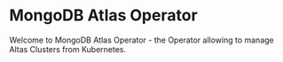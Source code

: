 # MongoDB Atlas Operator
Welcome to MongoDB Atlas Operator - the Operator allowing to manage Altas Clusters from Kubernetes.

